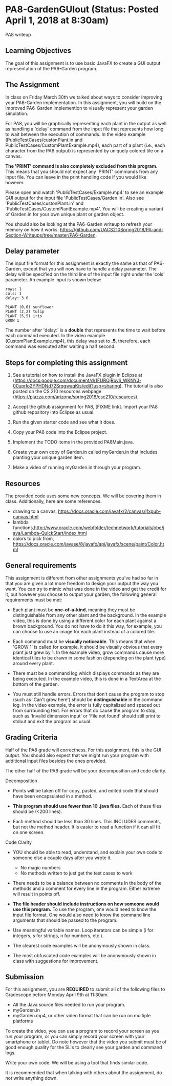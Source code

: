 # PA8-GardenGUIout (Status: Posted April 1, 2018 at 8:30am)
PA8 writeup

## Learning Objectives

The goal of this assignment is to use basic JavaFX to create
a GUI output representation of the PA6-Garden program.

## The Assignment

In class on Friday March 30th we talked about ways to consider improving 
your PA6-Garden implementation.  In this assignment, you will build on the
improved PA6-Garden implemention to visually represent your garden
simulation.

For PA8, you will be graphically representing each plant in 
the output as well as handling a 'delay' command from the input file that 
represents how long to wait between the execution of commands. 
In the video example (PublicTestCases/custonPlant.in and 
PublicTestCases/CustomPlantExample.mp4), 
each part of a plant (i.e., each character from the PA6 output) is represented 
by uniquely colored tile on a canvas.

**The 'PRINT' command is also completely excluded from this program.** 
This means that you should not expect any 'PRINT' commands from any input file.
You can leave in the print handling code if you would like however.

Please open and watch 'PublicTestCases/Example.mp4' to see an example GUI 
output for the input file 'PublicTestCases/Garden.in'.  Also see
'PublicTestCases/custonPlant.in' and 'PublicTestCases/CustomPlantExample.mp4'.
You will be creating a variant of Garden.in for your own unique plant or garden object.

You should also be looking at the PA6-Garden writeup to refresh your memory on 
how it works: https://github.com/UACS210Spring2018/PA-and-Section-Writeups/tree/master/PA6-Garden.

## Delay parameter

The input file format for this assignment is exactly the same as that of PA6-Garden, 
except that you will now have to handle a delay parameter.
The delay will be specified on the third line of the input file 
right under the 'cols' parameter. An example input is shown below:

```
rows: 1
cols: 1
delay: 3.0

PLANT (0,0) sunflower
PLANT (2,2) tulip
PLANT (5,5) iris
GROW 1
```

The number after 'delay:' is a **double** that represents the time to wait 
before each command executed. In the video example (CustomPlantExample.mp4),
this delay was set to **.5**, therefore, each command was executed after waiting a half second.

## Steps for completing this assignment

 1. See a tutorial on how to install the JavaFX plugin in Eclipse at
    (https://docs.google.com/document/d/1FUROjRbvIi_WKNYJ-00uprIo2YPHDNd72SrqgwaqKis/edit?usp=sharing).
    The tutorial is also posted on the CS 210 resources webpage 
    (https://piazza.com/arizona/spring2018/csc210/resources).

 2. Accept the github assignment for PA8, [FIXME link].  Import your PA8 github repository
    into Eclipse as usual.
 
 3. Run the given starter code and see what it does.
 
 4. Copy your PA6 code into the Eclipse project.
 
 5. Implement the TODO items in the provided PA8Main.java.
 
 6. Create your own copy of Garden.in called myGarden.in that includes
    planting your unique garden item.
    
 7. Make a video of running myGarden.in through your program.


## Resources

The provided code uses some new concepts.  We will be covering them in class.
Additionally, here are some references.

  * drawing to a canvas, https://docs.oracle.com/javafx/2/canvas/jfxpub-canvas.html
  * lambda functions,http://www.oracle.com/webfolder/technetwork/tutorials/obe/java/Lambda-QuickStart/index.html
  * colors to pick from, https://docs.oracle.com/javase/8/javafx/api/javafx/scene/paint/Color.html


## General requirements

This assignment is different from other assignments you've had so far 
in that you are given a lot more freedom to design your output the way 
you want. You can try to mimic what was done in the video and get the 
credit for it, but however you choose to output your garden, the following 
general requirements must be met:

* Each plant must be **one-of-a-kind**, meaning they must be distinguishable 
  from any other plant and the background. In the example video, this is 
  done by using a different color for each plant against a brown background. 
  You do not have to do it this way, for example, you can choose to use an 
  image for each plant instead of a colored tile.

* Each command must be **visually noticeable**. This means that when 
  'GROW 1' is called for example, it should be visually obvious that every 
  plant just grew by 1. In the example video, grow commands cause more identical 
  tiles to be drawn in some fashion (depending on the plant type) around every plant.

* There must be a command log which displays commands as they are being executed. 
  In the example video, this is done in a TextArea at the bottom of the garden.

* You must still handle errors. Errors that don't cause the program to stop 
  (such as 'Can't grow here') should be **distinguishable** in the command log. 
  In the video example, the error is fully capitalized and spaced out from surrounding text.
  For errors that do cause the program to stop, such as 'Invalid dimension input' or 
  'File not found' should still print to stdout and exit the program as usual.


## Grading Criteria

Half of the PA8 grade will correctness.  For this assignment, this is the GUI output.
You should also expect that we might run your program with additional input files 
besides the ones provided.

The other half of the PA8 grade will be your decomposition and code clarity.

Decomposition

* Points will be taken off for copy, pasted, and edited code that
  should have been encapsulated in a method.

* **This program should use fewer than 10 .java files.**
  Each of these files should be (<200 lines).

* Each method should be less than 30 lines.  This INCLUDES
  comments, but not the method header.  It is easier to read a 
  function if it can all fit on one screen.
  
Code Clarity
* YOU should be able to read, understand, and explain your own code
  to someone else a couple days after you wrote it.
  * No magic numbers
  * No methods written to just get the test cases to work

* There needs to be a balance between no comments in the body of the
  methods and a comment for every line in the program.  Either extreme
  will result in points off.

* **The file header should include instructions on how someone would
  use this program.**  To use the program, one would need to know the
  input file format.  One would also need to know the command line arguments
  that should be passed to the program.

* Use meaningful variable names.  Loop iterators can
  be simple (i for integers, s for strings, n for numbers, etc.).

* The clearest code examples will be anonymously shown in class.

* The most obfuscated code examples will be anonymously shown in class
  with suggestions for improvement.
  
## Submission

For this assignment, you are **REQUIRED** to submit all of the following files
to Gradescope before Monday April 9th at 11:30am. 
  * All the Java source files needed to run your program.
  * myGarden.in
  * myGarden.mp4, or other video format that can be run on multiple platforms
  
To create the video, you can use a program to record your screen as you run 
your program, or you can simply record your screen with your smartphone or tablet. 
Do note however that the video you submit must be of good enough quality for 
the SL's to clearly see your garden and command logs.

Write your own code. We will be using a tool that finds similar code.

It is recommended that when talking with others about the assignment, do not write
anything down.

